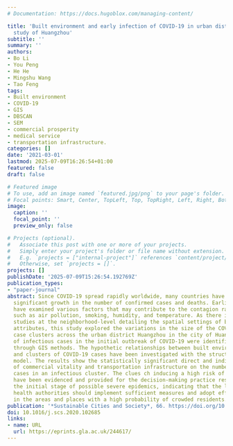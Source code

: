 ```yaml
---
# Documentation: https://docs.hugoblox.com/managing-content/

title: 'Built environment and early infection of COVID-19 in urban districts: a case
  study of Huangzhou'
subtitle: ''
summary: ''
authors:
- Bo Li
- You Peng
- He He
- Mingshu Wang
- Tao Feng
tags:
- Built environment
- COVID-19
- GIS
- DBSCAN
- SEM
- commercial prosperity
- medical service
- transportation infrastructure.
categories: []
date: '2021-03-01'
lastmod: 2025-07-09T16:26:54+01:00
featured: false
draft: false

# Featured image
# To use, add an image named `featured.jpg/png` to your page's folder.
# Focal points: Smart, Center, TopLeft, Top, TopRight, Left, Right, BottomLeft, Bottom, BottomRight.
image:
  caption: ''
  focal_point: ''
  preview_only: false

# Projects (optional).
#   Associate this post with one or more of your projects.
#   Simply enter your project's folder or file name without extension.
#   E.g. `projects = ["internal-project"]` references `content/project/deep-learning/index.md`.
#   Otherwise, set `projects = []`.
projects: []
publishDate: '2025-07-09T15:26:54.192769Z'
publication_types:
- "paper-journal"
abstract: Since COVID-19 spread rapidly worldwide, many countries have experienced
  significant growth in the number of confirmed cases and deaths. Earlier studies
  have examined various factors that may contribute to the contagion rate of COVID-19,
  such as air pollution, smoking, humidity, and temperature. As there is a lack of
  studies at the neighborhood-level detailing the spatial settings of built environment
  attributes, this study explored the variations in the size of the COVID-19 confirmed
  case clusters across the urban district Huangzhou in the city of Huanggang. Clusters
  of infectious cases in the initial outbreak of COVID-19 were identified geographically
  through GIS methods. The hypothetic relationships between built environment attributes
  and clusters of COVID-19 cases have been investigated with the structural equation
  model. The results show the statistically significant direct and indirect influences
  of commercial vitality and transportation infrastructure on the number of confirmed
  cases in an infectious cluster. The clues ch inducing a high risk of contagions
  have been evidenced and provided for the decision-making practice responding to
  the initial stage of possible severe epidemics, indicating that the local public
  health authorities should implement sufficient measures and adopt effective interventions
  in the areas and places with a high probability of crowded residents.
publication: '*Sustainable Cities and Society*, 66. https://doi.org/10.1016/j.scs.2020.102685'
doi: 10.1016/j.scs.2020.102685
links:
- name: URL
  url: https://eprints.gla.ac.uk/244617/
---
```

